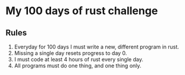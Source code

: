 # My 100 days of rust challenge

## Rules
1. Everyday for 100 days I must write a new, different program in rust.
2. Missing a single day resets progress to day 0.
3. I must code at least 4 hours of rust every single day.
4. All programs must do one thing, and one thing only.
